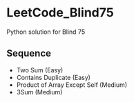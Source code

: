 # LeetCode_Blind75
Python solution for Blind 75

## Sequence
* Two Sum (Easy)
* Contains Duplicate (Easy)
* Product of Array Except Self (Medium)
* 3Sum (Medium)
